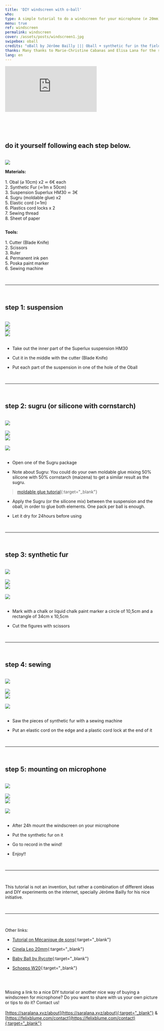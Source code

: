```yaml
---
title: 'DIY windscreen with o-ball'
who: 
type: A simple tutorial to do a windscreen for your microphone (⌀ 20mm), step by step.
menu: true
ref: windscreen
permalink: windscreen
cover: /assets/posts/windscreen1.jpg
swipebox: oball
credits: "oBall by Jérôme Bailly ||| Oball + synthetic fur in the field by Félix Blume (2 Schoeps CCM4 on a Cinela ORTF suspension) ||| oBall + ORTF Superlux by Sara Lana ||| o-ball + Windscreens by Mélia Rogier"
thanks: Many thanks to Marie-Christine Cabanas and Elisa Lana for the sewing part!
lang: en
---
```


<div class="video-wrapper-side video-wrapper-16x9"><iframe src="https://www.youtube.com/embed/kdgZy9LZnoc" frameborder="0" allow="accelerometer; autoplay; clipboard-write; encrypted-media; gyroscope; picture-in-picture" allowfullscreen></iframe></div>
<br><br><br><br>


## do it yourself following each step below.
<br>


<img src="../assets/posts/windscreen1.jpg" class="img-border">


<br>
<div class="row">
  <div class="column">
     <p>
      <b>Materials:</b><br><br>
         1. Obal (⌀ 10cm) x2 ⋍ 6€ each<br>
         2. Synthetic Fur (⋍1m x 50cm)<br>
         3. Suspension Superlux HM30 ⋍ 3€<br>
         4. Sugru (moldable glue) x2<br>
         5. Elastic cord (⋍1m)<br>
         6. Plastics cord locks x 2<br>
         7. Sewing thread<br>
         8. Sheet of paper<br>
      </p>
   </div>
    <div class="column">
          <p>
        <b>Tools:</b><br><br>
        1. Cutter (Blade Knife)<br>
        2. Scissors<br>
        3. Ruler<br>
        4. Permanent ink pen<br>
        5. Poska paint marker<br>
        6. Sewing machine<br>
      </p>
    </div>
</div>
<br>

---
<br>
  
## step 1: suspension 

<br>
<div class="row">
  <div class="column">
     <img src="../assets/posts/windscreen2.jpg" class="img-border">
   </div>
    <div class="column">
        <img src="../assets/posts/windscreen3.jpg" class="img-border">
    </div>
  <div class="column">
     <img src="../assets/posts/windscreen4.jpg" class="img-border">
   </div>
</div>
<br>

* Take out the inner part of the Superlux suspension HM30

* Cut it in the middle with the cutter (Blade Knife)

* Put each part of the suspension in one of the hole of the Oball

<br> 

---
<br>
  
## step 2: sugru (or silicone with cornstarch)

<br>
<div class="row">
  <div class="column">
     <img src="../assets/posts/windscreen5.jpg" class="img-border">
        <br> <br>
      <img src="../assets/posts/windscreen7.jpg" class="img-border">
      <br>
   </div>
    <div class="column">
        <img src="../assets/posts/windscreen6.jpg" class="img-border">
        <br> <br>
        <img src="../assets/posts/windscreen8.jpg" class="img-border">
    </div>
</div>
<br>

* Open one of the Sugru package 

* Note about Sugru: You could do your own moldable glue mixing 50% silicone with 50% cornstarch (maizena) to get a similar result as the sugru.

> [moldable glue tutorial](https://youtu.be/hz1vILeIBPI){:target="_blank"}
* Apply the Sugru (or the silicone mix) between the suspension and the oball, in order to glue both elements. One pack per ball is enough.

* Let it dry for 24hours before using
  
<br> 

---

<br>
  
## step 3: synthetic fur

<br>
<div class="row">
  <div class="column">
     <img src="../assets/posts/windscreen9.jpg" class="img-border">
        <br> <br>
      <img src="../assets/posts/windscreen11.jpg" class="img-border">
      <br>
   </div>
    <div class="column">
        <img src="../assets/posts/windscreen10.jpg" class="img-border">
        <br> <br>
        <img src="../assets/posts/windscreen12.jpg" class="img-border">
    </div>
</div>
<br>

* Mark with a chalk or liquid chalk paint marker a circle of 10,5cm and a rectangle of 34cm x 10,5cm

* Cut the figures with scissors 
  
<br> 

---

<br>
  
## step 4: sewing

<br>
<div class="row">
  <div class="column">
     <img src="../assets/posts/windscreen13.jpg" class="img-border">
        <br> <br>
      <img src="../assets/posts/windscreen15.jpg" class="img-border">
      <br>
   </div>
    <div class="column">
        <img src="../assets/posts/windscreen14.jpg" class="img-border">
        <br> <br>
        <img src="../assets/posts/windscreen16.jpg" class="img-border">
    </div>
</div>
<br>

* Saw the pieces of synthetic fur with a sewing machine

* Put an elastic cord on the edge and a plastic cord lock at the end of it
  
<br> 

---

<br>
  
## step 5: mounting on microphone

<br>
<div class="row">
  <div class="column">
     <img src="../assets/posts/windscreen17.jpg" class="img-border">
        <br> <br>
      <img src="../assets/posts/windscreen19.jpg" class="img-border">
      <br>
   </div>
    <div class="column">
        <img src="../assets/posts/windscreen18.jpg" class="img-border">
        <br> <br>
        <img src="../assets/posts/windscreen20.jpg" class="img-border">
    </div>
</div>
<br>


* After 24h mount the windscreen on your microphone

* Put the synthetic fur on it

* Go to record in the wind!

* Enjoy!!
  
<br> 

--- 

<br>

This tutorial is not an invention, but rather a combination of different ideas and DIY experiments on the internet, specially Jérôme Bailly for his nice initiative.

<br> 

--- 

<br>


Other links:

* [Tutorial on Mécanique de sons](https://www.mecaniquedessons.com/tuto-bonnette-micro/){:target="_blank"} <br>

* [Cinela Leo 20mm](https://www.trewaudio.com/product/cinela-leo/){:target="_blank"}<br>

* [Baby Ball by Rycote](https://mymic.rycote.com/products/20mm-bbg-windshield/){:target="_blank"}  <br>

* [Schoeps W20](https://schoeps.de/en/products/accessories/wind-popscreens/windscreens-for-mono/w-20.html){:target="_blank"} <br>
<br>
<br>

Missing a link to a nice DIY tutorial or another nice way of buying a windscreen for microphone?
Do you want to share with us your own picture or tips to do it?
Contact us!
<br><br>
[https://saralana.xyz/about](https://saralana.xyz/about){:target="_blank"} & [https://felixblume.com/contact](https://felixblume.com/contact){:target="_blank"}